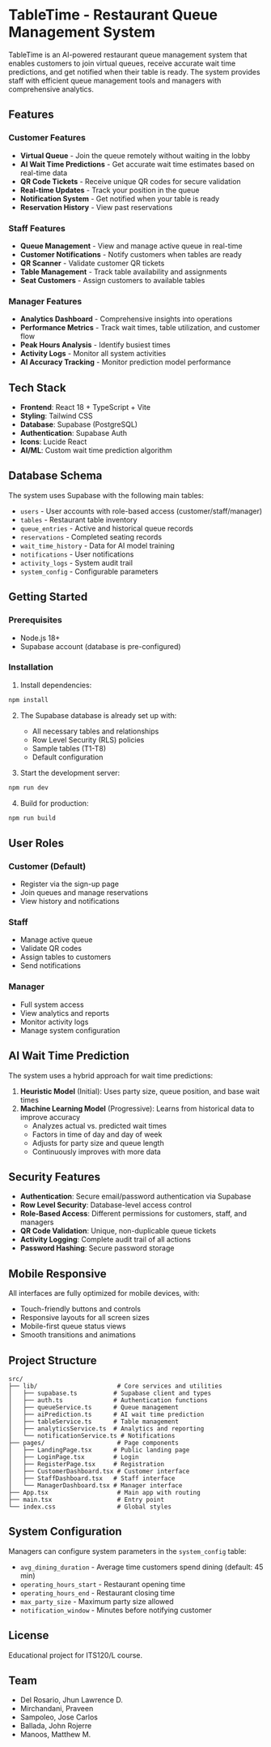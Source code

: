 # TableTime - Restaurant Queue Management System

TableTime is an AI-powered restaurant queue management system that enables customers to join virtual queues, receive accurate wait time predictions, and get notified when their table is ready. The system provides staff with efficient queue management tools and managers with comprehensive analytics.

## Features

### Customer Features
- **Virtual Queue** - Join the queue remotely without waiting in the lobby
- **AI Wait Time Predictions** - Get accurate wait time estimates based on real-time data
- **QR Code Tickets** - Receive unique QR codes for secure validation
- **Real-time Updates** - Track your position in the queue
- **Notification System** - Get notified when your table is ready
- **Reservation History** - View past reservations

### Staff Features
- **Queue Management** - View and manage active queue in real-time
- **Customer Notifications** - Notify customers when tables are ready
- **QR Scanner** - Validate customer QR tickets
- **Table Management** - Track table availability and assignments
- **Seat Customers** - Assign customers to available tables

### Manager Features
- **Analytics Dashboard** - Comprehensive insights into operations
- **Performance Metrics** - Track wait times, table utilization, and customer flow
- **Peak Hours Analysis** - Identify busiest times
- **Activity Logs** - Monitor all system activities
- **AI Accuracy Tracking** - Monitor prediction model performance

## Tech Stack

- **Frontend**: React 18 + TypeScript + Vite
- **Styling**: Tailwind CSS
- **Database**: Supabase (PostgreSQL)
- **Authentication**: Supabase Auth
- **Icons**: Lucide React
- **AI/ML**: Custom wait time prediction algorithm

## Database Schema

The system uses Supabase with the following main tables:

- `users` - User accounts with role-based access (customer/staff/manager)
- `tables` - Restaurant table inventory
- `queue_entries` - Active and historical queue records
- `reservations` - Completed seating records
- `wait_time_history` - Data for AI model training
- `notifications` - User notifications
- `activity_logs` - System audit trail
- `system_config` - Configurable parameters

## Getting Started

### Prerequisites

- Node.js 18+
- Supabase account (database is pre-configured)

### Installation

1. Install dependencies:
```bash
npm install
```

2. The Supabase database is already set up with:
   - All necessary tables and relationships
   - Row Level Security (RLS) policies
   - Sample tables (T1-T8)
   - Default configuration

3. Start the development server:
```bash
npm run dev
```

4. Build for production:
```bash
npm run build
```

## User Roles

### Customer (Default)
- Register via the sign-up page
- Join queues and manage reservations
- View history and notifications

### Staff
- Manage active queue
- Validate QR codes
- Assign tables to customers
- Send notifications

### Manager
- Full system access
- View analytics and reports
- Monitor activity logs
- Manage system configuration

## AI Wait Time Prediction

The system uses a hybrid approach for wait time predictions:

1. **Heuristic Model** (Initial): Uses party size, queue position, and base wait times
2. **Machine Learning Model** (Progressive): Learns from historical data to improve accuracy
   - Analyzes actual vs. predicted wait times
   - Factors in time of day and day of week
   - Adjusts for party size and queue length
   - Continuously improves with more data

## Security Features

- **Authentication**: Secure email/password authentication via Supabase
- **Row Level Security**: Database-level access control
- **Role-Based Access**: Different permissions for customers, staff, and managers
- **QR Code Validation**: Unique, non-duplicable queue tickets
- **Activity Logging**: Complete audit trail of all actions
- **Password Hashing**: Secure password storage

## Mobile Responsive

All interfaces are fully optimized for mobile devices, with:
- Touch-friendly buttons and controls
- Responsive layouts for all screen sizes
- Mobile-first queue status views
- Smooth transitions and animations

## Project Structure

```
src/
├── lib/                      # Core services and utilities
│   ├── supabase.ts          # Supabase client and types
│   ├── auth.ts              # Authentication functions
│   ├── queueService.ts      # Queue management
│   ├── aiPrediction.ts      # AI wait time prediction
│   ├── tableService.ts      # Table management
│   ├── analyticsService.ts  # Analytics and reporting
│   └── notificationService.ts # Notifications
├── pages/                    # Page components
│   ├── LandingPage.tsx      # Public landing page
│   ├── LoginPage.tsx        # Login
│   ├── RegisterPage.tsx     # Registration
│   ├── CustomerDashboard.tsx # Customer interface
│   ├── StaffDashboard.tsx   # Staff interface
│   └── ManagerDashboard.tsx # Manager interface
├── App.tsx                   # Main app with routing
├── main.tsx                  # Entry point
└── index.css                 # Global styles
```

## System Configuration

Managers can configure system parameters in the `system_config` table:

- `avg_dining_duration` - Average time customers spend dining (default: 45 min)
- `operating_hours_start` - Restaurant opening time
- `operating_hours_end` - Restaurant closing time
- `max_party_size` - Maximum party size allowed
- `notification_window` - Minutes before notifying customer

## License

Educational project for ITS120/L course.

## Team

- Del Rosario, Jhun Lawrence D.
- Mirchandani, Praveen
- Sampoleo, Jose Carlos
- Ballada, John Rojerre
- Manoos, Matthew M.
